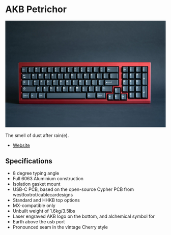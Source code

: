 # AKB Petrichor

[![AKB Petrichor](./images/petrichor.jpg)](./images/petrichor.jpg)

The smell of dust after rain(e).

* [Website](https://alchemistkeyboards.com/projects/keyboards/petrichor/)

## Specifications

* 8 degree typing angle
* Full 6063 Aluminium construction
* Isolation gasket mount
* USB-C PCB, based on the open-source Cypher PCB from westfoxtrot/cablecardesigns
* Standard and HHKB top options
* MX-compatible only
* Unbuilt weight of 1.6kg/3.5lbs
* Laser engraved AKB logo on the bottom, and alchemical symbol for
* Earth above the usb port
* Pronounced seam in the vintage Cherry style
